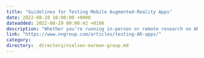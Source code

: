 ```yaml
---
title: "Guidelines for Testing Mobile Augmented-Reality Apps"
date: 2022-08-28 16:00:00 +0000
dateadded: 2022-08-29 00:00:42 +0100
description: "Whether you’re running in-person or remote research on AR apps, ensure that the test is safe for study participants, the task wording is easy to understand, participants know what to expect in advance of the session, and your recording equipment can capture the participant’s screen and their movements."
link: "https://www.nngroup.com/articles/testing-AR-apps/"
category:
directory: _directory/nielsen-norman-group.md
---
```

